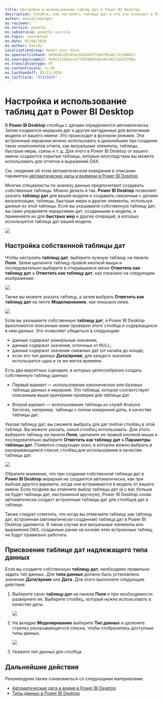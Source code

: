 ```yaml
---
title: Настройка и использование таблиц дат в Power BI Desktop
description: Узнайте, как настроить таблицу дат и что это означает в Power BI Desktop
author: davidiseminger
ms.reviewer: ''
ms.service: powerbi
ms.subservice: powerbi-service
ms.topic: conceptual
ms.date: 05/08/2019
ms.author: davidi
LocalizationGroup: Model your data
ms.openlocfilehash: 6456d6126245ac6416dd7f50e705a0c731d98623
ms.sourcegitcommit: 0e9e211082eca7fd939803e0cd9c6b114af2f90a
ms.translationtype: HT
ms.contentlocale: ru-RU
ms.lasthandoff: 05/13/2020
ms.locfileid: "83325835"
---
```

# <a name="set-and-use-date-tables-in-power-bi-desktop"></a>Настройка и использование таблиц дат в Power BI Desktop

В **Power BI Desktop** столбцы с датами определяются автоматически. Затем создаются иерархии дат и другие метаданные для включения модели от вашего имени. Это происходит в фоновом режиме. Эти встроенные иерархии можно использовать в дальнейшем при создании таких компонентов отчета, как визуальные элементы, таблицы, быстрые меры, срезы и т. д. Для этого в Power BI Desktop от вашего имени создаются скрытые таблицы, которые впоследствии вы можете использовать для отчетов и выражений DAX.

См. сведения об этом автоматическом поведении в описании параметра [автоматических даты и времени в Power BI Desktop](desktop-auto-date-time.md).

Многие специалисты по анализу данных предпочитают создавать собственные таблицы. Можно делать и так. **Power BI Desktop** позволяет указать **таблицу дат** для вашей модели и создавать связанные с датами визуализации, таблицы, быстрые меры и другие элементы, используя данные из этой таблицы. Если вы указываете собственную таблицу дат, вы сами управляете иерархиями дат, созданными в модели, и применяете их для **быстрых мер** и других операций, в которых используется таблица дат вашей модели. 

![](media/desktop-date-tables/date-tables_01.png)

## <a name="setting-your-own-date-table"></a>Настройка собственной таблицы дат

Чтобы настроить **таблицу дат**, выберите нужную таблицу на панели **Поля**. Затем щелкните таблицу правой кнопкой мыши и последовательно выберите в открывшемся меню **Отметить как таблицу дат > Отметить как таблицу дат**, как показано на следующем изображении:

![](media/desktop-date-tables/date-tables_02.png)

Также вы можете указать таблицу, а затем выбрать **Отметить как таблицу дат** на ленте **Моделирование**, как показано ниже.

![](media/desktop-date-tables/date-tables_02b.png)

Если вы указываете собственную **таблицу дат**, в Power BI Desktop выполняются описанные ниже проверки этого столбца и содержащихся в нем данных. Это позволяет убедиться в следующем:

* данные содержат уникальные значения;
* данные содержат значения, отличные от NULL;
* данные содержат значения смежных дат (от начала до конца);
* если это тип данных **Дата/время**, для каждого значения используется одна и та же метка времени.

Есть два вероятных сценария, в которых целесообразно создать собственную таблицу данных:

* Первый вариант — использование канонических или базовых таблицы данных и иерархий. Это таблица, которая соответствует описанным выше критериям проверки для таблицы дат. 

* Второй вариант — использование таблицы из служб Analysis Services, например, таблицы с полем *измерения даты*, в качестве таблицы дат. 

Указав таблицу дат, вы сможете выбрать для дат любой столбец в этой таблице. Вы можете указать, какой столбец использовать. Для этого выберите таблицу на панели **Поля**, щелкните ее правой кнопкой мыши и последовательно выберите **Отметить как таблицу дат > Параметры таблицы дат**. Появится следующее окно, в котором можно выбрать в раскрывающемся списке столбец для использования в качестве таблицы дат.

![](media/desktop-date-tables/date-tables_03.png)

Обратите внимание, что при создании собственной таблицы дат в **Power BI Desktop** иерархии не создаются автоматически, как при выборе другого варианта, когда они встраиваются в модель от вашего имени. Если позднее вы отмените выбор таблицы дат (и у вас больше не будет таблицы дат, настроенной вручную), Power BI Desktop снова автоматически создаст встроенные таблицы дат для столбцов дат в таблице.

Также следует отметить, что когда вы отмечаете таблицу как таблицу дат, встроенная (автоматически созданная) таблица дат в Power BI Desktop удаляется. В таком случае все визуальные элементы или выражения DAX, созданные ранее на основе этих встроенных таблиц, не будут правильно работать. 

## <a name="marking-your-date-table-as-the-appropriate-data-type"></a>Присвоение таблице дат надлежащего типа данных

Если вы создаете собственную **таблицу дат**, необходимо правильно задать тип данных. Для **типа данных** должно быть установлено значение **Дата/время** или **Дата**. Для этого выполните следующие действия:

1. Выберите свою **таблицу дат** на панели **Поля** и при необходимости разверните ее. Выберите столбец, который нужно использовать в качестве даты.
   
    ![](media/desktop-date-tables/date-tables_04.png) 

2. На вкладке **Моделирование** выберите **Тип данных** и щелкните стрелку раскрывающегося списка, чтобы отобразились доступные типы данных.

    ![](media/desktop-date-tables/date-tables_05.png)

3. Укажите тип данных для столбца. 


## <a name="next-steps"></a>Дальнейшие действия

Рекомендуем также ознакомиться со следующими материалами:

* [Автоматические дата и время в Power BI Desktop](desktop-auto-date-time.md)
* [Типы данных в Power BI Desktop](../connect-data/desktop-data-types.md)
